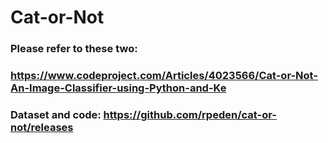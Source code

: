 # Cat-or-Not
### Please refer to these two: 
### https://www.codeproject.com/Articles/4023566/Cat-or-Not-An-Image-Classifier-using-Python-and-Ke 
### Dataset and code: https://github.com/rpeden/cat-or-not/releases
